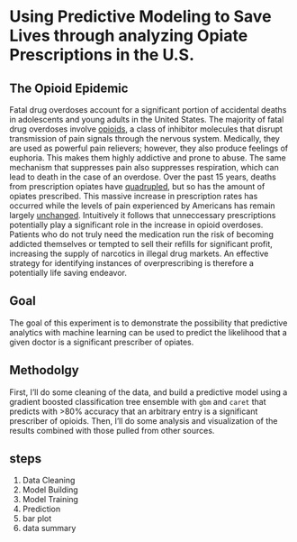 # Using Predictive Modeling to Save Lives through analyzing Opiate Prescriptions in the U.S. 

## The Opioid Epidemic

Fatal drug overdoses account for a significant portion of accidental deaths in adolescents and young adults in the United States. The majority of fatal drug overdoses involve [opioids](https://www.drugabuse.gov/publications/research-reports/misuse-prescription-drugs/summary), a class of inhibitor molecules that disrupt transmission of pain signals through the nervous system. Medically, they are used as powerful pain relievers; however, they also produce feelings of euphoria. This makes them highly addictive and prone to abuse. The same mechanism that suppresses pain also suppresses respiration, which can lead to death in the case of an overdose.
Over the past 15 years, deaths from prescription opiates have [quadrupled](https://www.cdc.gov/drugoverdose/epidemic/#), but so has the amount of opiates prescribed. This massive increase in prescription rates has occurred while the levels of pain experienced by Americans has remain largely [unchanged](http://time.com/3663907/treating-pain-opioids-painkillers/). Intuitively it follows that unneccessary prescriptions potentially play a significant role in the increase in opioid overdoses. Patients who do not truly need the medication run the risk of becoming addicted themselves or tempted to sell their refills for significant profit, increasing the supply of narcotics in illegal drug markets. An effective strategy for identifying instances of overprescribing is therefore a potentially life saving endeavor.

## Goal

The goal of this experiment is to demonstrate the possibility that predictive analytics with machine learning can be used to predict the likelihood that a given doctor is a significant prescriber of opiates.

## Methodolgy 

First, I’ll do some cleaning of the data, and build a predictive model using a gradient boosted classification tree ensemble with `gbm` and `caret` that predicts with >80% accuracy that an arbitrary entry is a significant prescriber of opioids.
Then, I’ll do some analysis and visualization of the results combined with those pulled from other sources.

## steps

1. Data Cleaning
2. Model Building
3. Model Training
4. Prediction
5. bar plot
6. data summary